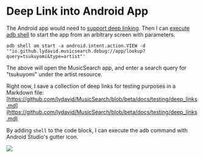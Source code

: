 
# Deep Link into Android App

The Android app would need to [support deep linking](https://developer.android.com/jetpack/compose/navigation#deeplinks). Then I can [execute adb shell](adb-shell-to-execute-commands.md) to start the app from an arbitrary screen with parameters.

```shell
adb shell am start -a android.intent.action.VIEW -d '"io.github.lydavid.musicsearch.debug://app/lookup?query=tsukuyomi&type=artist"'
```

The above will open the MusicSearch app, and enter a search query for "tsukuyomi" under the artist resource.

Right now, I save a collection of deep links for testing purposes in a Markdown file: [https://github.com/lydavid/MusicSearch/blob/beta/docs/testing/deep_links.md](https://github.com/lydavid/MusicSearch/blob/beta/docs/testing/deep_links.md)

By adding `shell` to the code block, I can execute the adb command with Android Studio's gutter icon.

![](../attachments/Screenshot%202024-03-04%20230136.jpg)